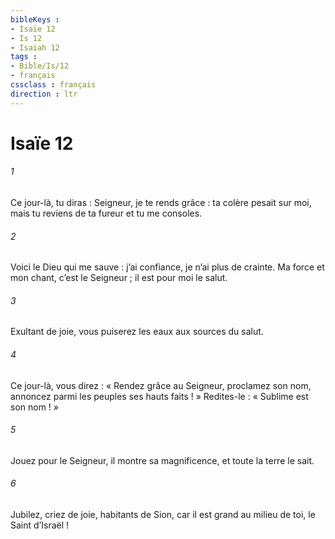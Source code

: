 ```yaml
---
bibleKeys : 
- Isaïe 12
- Is 12
- Isaiah 12
tags : 
- Bible/Is/12
- français
cssclass : français
direction : ltr
---
```


# Isaïe 12

###### 1
Ce jour-là, tu diras :
Seigneur, je te rends grâce :
ta colère pesait sur moi,
mais tu reviens de ta fureur
et tu me consoles.
###### 2
Voici le Dieu qui me sauve :
j’ai confiance, je n’ai plus de crainte.
Ma force et mon chant, c’est le Seigneur ;
il est pour moi le salut.
###### 3
Exultant de joie,
vous puiserez les eaux
aux sources du salut.
###### 4
Ce jour-là, vous direz :
« Rendez grâce au Seigneur,
proclamez son nom,
annoncez parmi les peuples ses hauts faits ! »
Redites-le : « Sublime est son nom ! »
###### 5
Jouez pour le Seigneur,
il montre sa magnificence,
et toute la terre le sait.
###### 6
Jubilez, criez de joie,
habitants de Sion,
car il est grand au milieu de toi,
le Saint d’Israël !
